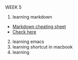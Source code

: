 WEEK 5 
1. learning markdown
* [Markdown cheating sheet][1]
* [Check here](../markdown)

2. learning emacs
3. learning shortcut in macbook
4. learning 

[1]: https://github.com/adam-p/markdown-here/wiki/Markdown-Cheatsheet
